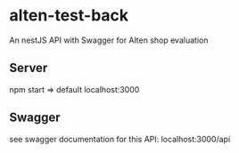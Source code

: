 # alten-test-back
An nestJS API with Swagger for Alten shop evaluation

## Server
npm start => default localhost:3000

## Swagger
see swagger documentation for this API: localhost:3000/api
